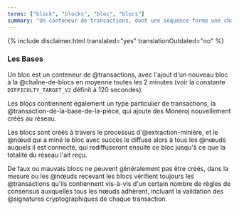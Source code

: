 ```yaml
---
terms: ["block", "blocks", "bloc", "blocs"]
summary: "Un conteneur de transactions, dont une séquence forme une chaîne de blocs."
---
```


{% include disclaimer.html translated="yes" translationOutdated="no" %}
### Les Bases

Un bloc est un conteneur de @transactions, avec l'ajout d'un nouveau bloc à la @chaîne-de-blocs en moyenne toutes les 2 minutes (voir la constante `DIFFICULTY_TARGET_V2` définit à 120 secondes).

Les blocs contiennent également un type particulier de transactions, la @transaction-de-la-base-de-la-pièce, qui ajoute des Moneroj nouvellement créés au réseau.

Les blocs sont créés à travers le processus d'@extraction-minière, et le @nœud qui a miné le bloc avec succès le diffuse alors à tous les @nœuds auquels il est connecté, qui rediffuseront ensuite ce bloc jusqu'à ce que la totalité du réseau l'ait reçu.

De faux ou mauvais blocs ne peuvent généralement pas être créés, dans la mesure ou les @nœuds recevant les blocs vérifient toujours les @transactions qu'ils contiennent vis-à-vis d'un certain nombre de règles de consensus auxquelles tous les nœuds adhèrent, incluant la validation des @signatures cryptographiques de chaque transaction.
